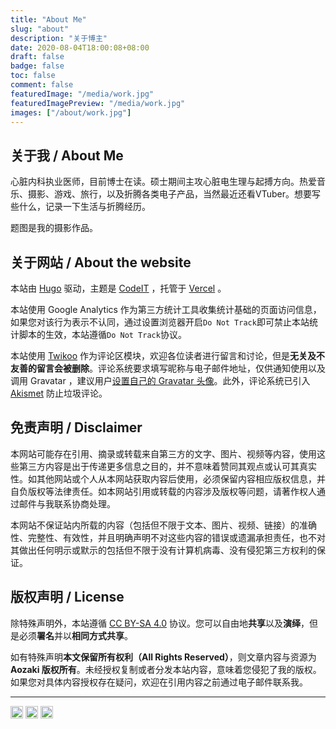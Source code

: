 ```yaml
---
title: "About Me"
slug: "about"
description: "关于博主"
date: 2020-08-04T18:00:08+08:00
draft: false
badge: false
toc: false
comment: false
featuredImage: "/media/work.jpg"
featuredImagePreview: "/media/work.jpg"
images: ["/about/work.jpg"]
---
```


<!--more-->

## 关于我 / About Me

心脏内科执业医师，目前博士在读。硕士期间主攻心脏电生理与起搏方向。热爱音乐、摄影、游戏、旅行，以及折腾各类电子产品，当然最近还看VTuber。想要写些什么，记录一下生活与折腾经历。

题图是我的摄影作品。

## 关于网站 / About the website

本站由 [Hugo](https://gohugo.io/) 驱动，主题是 [CodeIT](https://github.com/sunt-programator/CodeIT) ，托管于 [Vercel](https://vercel.com/) 。

本站使用 Google Analytics 作为第三方统计工具收集统计基础的页面访问信息，如果您对该行为表示不认同，通过设置浏览器开启`Do Not Track`即可禁止本站统计脚本的生效，本站遵循`Do Not Track`协议。

本站使用 [Twikoo](https://twikoo.js.org/) 作为评论区模块，欢迎各位读者进行留言和讨论，但是**无关及不友善的留言会被删除**。评论系统要求填写昵称与电子邮件地址，仅供通知使用以及调用 Gravatar ，建议用户[设置自己的 Gravatar 头像](https://cn.gravatar.com/)。此外，评论系统已引入 [Akismet](https://akismet.com/) 防止垃圾评论。

## 免责声明 / Disclaimer

本网站可能存在引用、摘录或转载来自第三方的文字、图片、视频等内容，使用这些第三方内容是出于传递更多信息之目的，并不意味着赞同其观点或认可其真实性。如其他网站或个人从本网站获取内容后使用，必须保留内容相应版权信息，并自负版权等法律责任。如本网站引用或转载的内容涉及版权等问题，请著作权人通过邮件与我联系协商处理。

本网站不保证站内所载的内容（包括但不限于文本、图片、视频、链接）的准确性、完整性、有效性，并且明确声明不对这些内容的错误或遗漏承担责任，也不对其做出任何明示或默示的包括但不限于没有计算机病毒、没有侵犯第三方权利的保证。

## 版权声明 / License

除特殊声明外，本站遵循 [CC BY-SA 4.0](https://creativecommons.org/licenses/by-sa/4.0) 协议。您可以自由地**共享**以及**演绎**，但是必须**署名**并以**相同方式共享**。

如有特殊声明**本文保留所有权利（All Rights Reserved）**，则文章内容与资源为 **Aozaki 版权所有**。未经授权复制或者分发本站内容，意味着您侵犯了我的版权。如果您对具体内容授权存在疑问，欢迎在引用内容之前通过电子邮件联系我。

---

<a href="https://gohugo.io"><img src="https://img.shields.io/badge/Generator-Hugo-ff69b4?style=flat-square&logo=hugo" height="20"></a> <a href="https://github.com/sunt-programator/CodeIT"><img src="https://img.shields.io/badge/Theme-CodeIT-999999?style=flat-square&logo=Github" height="20"></a> <a href="http://vercel.com/"><img src="https://img.shields.io/badge/vercel-%23000000.svg?style=flat-square&logo=vercel&logoColor=white" height="20"></a>
